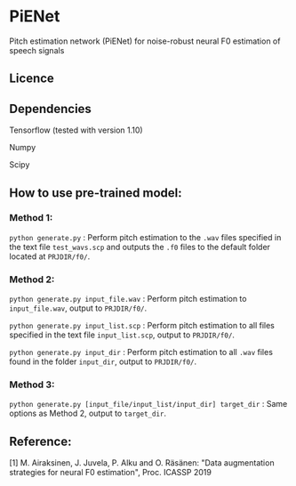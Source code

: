 # PiENet
Pitch estimation network (PiENet) for noise-robust neural F0 estimation of speech signals

## Licence

## Dependencies
Tensorflow (tested with version 1.10)

Numpy

Scipy

## How to use pre-trained model:
### Method 1:
`python generate.py` : Perform pitch estimation to the `.wav` files specified in the text file `test_wavs.scp` and outputs the `.f0` files to the default folder located at `PRJDIR/f0/`.

### Method 2:
`python generate.py input_file.wav` : Perform pitch estimation to `input_file.wav`, output to `PRJDIR/f0/`.

`python generate.py input_list.scp` : Perform pitch estimation to all files specified in the text file `input_list.scp`, output to `PRJDIR/f0/`.

`python generate.py input_dir` : Perform pitch estimation to all `.wav` files found in the folder `input_dir`, output to `PRJDIR/f0/`.

### Method 3:
`python generate.py [input_file/input_list/input_dir] target_dir` : Same options as Method 2, output to `target_dir`.

## Reference:
[1] M. Airaksinen, J. Juvela, P. Alku and O. Räsänen: "Data augmentation strategies for neural F0 estimation", Proc. ICASSP 2019


